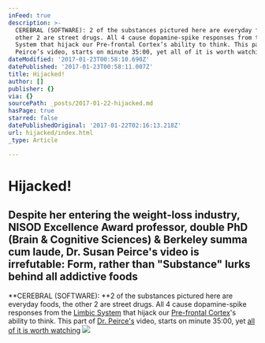 ```yaml
---
inFeed: true
description: >-
  CEREBRAL (SOFTWARE): 2 of the substances pictured here are everyday foods, the
  other 2 are street drugs. All 4 cause dopamine-spike responses from the Limbic
  System that hijack our Pre-frontal Cortex’s ability to think. This part of Dr.
  Peirce’s video, starts on minute 35:00, yet all of it is worth watching
dateModified: '2017-01-23T00:58:10.690Z'
datePublished: '2017-01-23T00:58:11.007Z'
title: Hijacked!
author: []
publisher: {}
via: {}
sourcePath: _posts/2017-01-22-hijacked.md
hasPage: true
starred: false
datePublishedOriginal: '2017-01-22T02:16:13.218Z'
url: hijacked/index.html
_type: Article

---
```

# **Hijacked!**

## **Despite her entering the weight-loss industry, NISOD Excellence Award professor, double PhD (Brain & Cognitive Sciences) & Berkeley summa cum laude, Dr. Susan Peirce's video is irrefutable: Form, rather than "Substance" lurks behind all addictive foods**

**CEREBRAL (SOFTWARE): **2 of the substances pictured here are everyday foods, the other 2 are street drugs. All 4 cause dopamine-spike responses from the [Limbic System][0] that hijack our [Pre-frontal Cortex][1]'s ability to think. This part of [Dr. Peirce's][2] video, starts on minute 35:00, yet [all of it is worth watching][3]
![](https://s3-us-west-2.amazonaws.com/the-grid-img/p/1832a27444f6cf2b56ca82ee31253801289c3b32.png)

[0]: https://www.reference.com/science/limbic-system-39014f3c7323b28c?qo=cdpArticles
[1]: https://www.reference.com/science/prefrontal-cortex-3a271896b743339b
[2]: http://susanpeircethompson.com/about-susan/
[3]: https://www.youtube.com/watch?v=J5YvefCIqHk